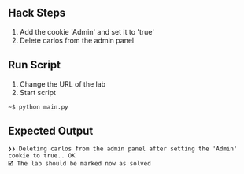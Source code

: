 ## Hack Steps

1. Add the cookie 'Admin' and set it to 'true'
2. Delete carlos from the admin panel

## Run Script

1. Change the URL of the lab
2. Start script

```
~$ python main.py
```

## Expected Output

```
❯❯ Deleting carlos from the admin panel after setting the 'Admin' cookie to true.. OK
🗹 The lab should be marked now as solved
```
